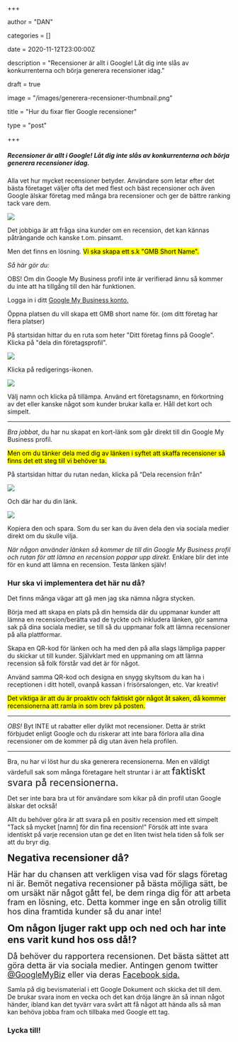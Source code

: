 +++

author = "DAN"

categories = []

date = 2020-11-12T23:00:00Z

description = "Recensioner är allt i Google! Låt dig inte slås av konkurrenterna och börja generera recensioner idag."

draft = true

image = "/images/generera-recensioner-thumbnail.png"

title = "Hur du fixar fler Google recensioner"

type = "post"

+++

##### Recensioner är allt i Google! Låt dig inte slås av konkurrenterna och börja generera recensioner idag.

Alla vet hur mycket recensioner betyder. Användare som letar efter det bästa företaget väljer ofta det med flest och bäst recensioner och även Google älskar företag med många bra recensioner och ger de bättre ranking tack vare dem.

![](/images/gmb-recensioner.png)

Det jobbiga är att fråga sina kunder om en recension, det kan kännas påträngande och kanske t.om. pinsamt.

Men det finns en lösning. <mark>Vi ska skapa ett s.k "GMB Short Name".</mark>

*Så här gör du:*

OBS! Om din Google My Business profil inte är verifierad ännu så kommer du inte att ha tillgång till den här funktionen.

Logga in i ditt [Google My Business konto.](https://www.google.com/intl/svse/business/)

Öppna platsen du vill skapa ett GMB short name för. (om ditt företag har flera platser)

På startsidan hittar du en ruta som heter "Ditt företag finns på Google". Klicka på "dela din företagsprofil". <br>

![](/images/dela-foretagsprofil.png)

Klicka på redigerings-ikonen.

![](/images/redigera-namn.png)

Välj namn och klicka på tillämpa. Använd ert företagsnamn, en förkortning av det eller kanske något som kunder brukar kalla er. Håll det kort och simpelt.

***

*Bra jobbat*, du har nu skapat en kort-länk som går direkt till din Google My Business profil.

<mark>Men om du tänker dela med dig av länken i syftet att skaffa recensioner så finns det ett steg till vi behöver ta.</mark>

På startsidan hittar du rutan nedan, klicka på “Dela recension från”

![](/images/fa-din-forsta-recension.png)

Och där har du din länk.

![](/images/recensions-lanken.png)

Kopiera den och spara. Som du ser kan du även dela den via sociala medier direkt om du skulle vilja.

*När någon använder länken så kommer de till din Google My Business profil och rutan för att lämna en recension poppar upp direkt.* Enklare blir det inte för en kund att lämna en recension. Testa länken själv!

### Hur ska vi implementera det här nu då?

Det finns många vägar att gå men jag ska nämna några stycken.

Börja med att skapa en plats på din hemsida där du uppmanar kunder att lämna en recension/berätta vad de tyckte och inkludera länken, gör samma sak på dina sociala medier, se till så du uppmanar folk att lämna recensioner på alla plattformar.

Skapa en QR-kod för länken och ha med den på alla slags lämpliga papper du skickar ut till kunder. Självklart med en uppmaning om att lämna recension så folk förstår vad det är för något.

Använd samma QR-kod och designa en snygg skyltsom du kan ha i receptionen i ditt hotell, ovanpå kassan i frisörsalongen, etc. Var kreativ!

<mark>Det viktiga är att du är proaktiv och faktiskt gör något åt saken, då kommer recensionerna att ramla in som brev på posten.</mark>

***

*OBS!* Byt INTE ut rabatter eller dylikt mot recensioner. Detta är strikt förbjudet enligt Google och du riskerar att inte bara förlora alla dina recensioner om de kommer på dig utan även hela profilen.

***

Bra, nu har vi löst hur du ska generera recensionerna. Men en väldigt värdefull sak som många företagare helt struntar i är att <span style="font-size:22px;">faktiskt svara på recensionerna.</span>

Det ser inte bara bra ut för användare som kikar på din profil utan Google älskar det också!

Allt du behöver göra är att svara på en positiv recension med ett simpelt "Tack så mycket \[namn\] för din fina recension!" Försök att inte svara identiskt på varje recension utan ge det en liten twist hela tiden så folk ser att du bryr dig.

**<span style="font-size:22px;">Negativa recensioner då?</span>**

<span style="font-size:18px;">Här har du chansen att verkligen visa vad för slags företag ni är. Bemöt negativa recensioner på bästa möjliga sätt, be om ursäkt när något gått fel, be dem ringa dig för att arbeta fram en lösning, etc. Detta kommer inge en sån otrolig tillit hos dina framtida kunder så du anar inte!</span>

**<span style="font-size:22px;">Om någon ljuger rakt upp och ned och har inte ens varit kund hos oss då!?</span>**

<span style="font-size:18px;">Då behöver du rapportera recensionen. Det bästa sättet att göra detta är via sociala medier. Antingen genom twitter <a href="https://twitter.com/googlemybiz?lang=sv" target="_blank">@GoogleMyBiz</a> eller via deras <a href="https://www.facebook.com/GoogleMyBusiness/Facebook" target="_blank">Facebook sida.</a></span>

Samla på dig bevismaterial i ett Google Dokument och skicka det till dem. De brukar svara inom en vecka och det kan dröja längre än så innan något händer, ibland kan det tyvärr vara svårt att få något att hända alls så man kan behöva jobba fram och tillbaka med Google ett tag.

### Lycka till!
